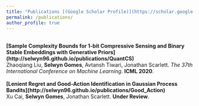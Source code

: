```yaml
---
title: "Publications [(Google Scholar Profile)](https://scholar.google.com/citations?user=TLBzeXUAAAAJ&hl=en&oi=ao)"
permalink: /publications/
author_profile: true
---
```

<br>
<b>[Sample Complexity Bounds for 1-bit Compressive Sensing and Binary Stable Embeddings with Generative Priors](http://selwyn96.github.io/publications/QuantCS)</b> <br> 
Zhaoqiang Liu, <b>Selwyn Gomes</b>, Avtansh Tiwari, Jonathan Scarlett.
<i>The 37th International Conference on Machine Learning</i>. <b>ICML 2020</b>.
<br>
<br>
<b>[Lenient Regret and Good-Action Identification in Gaussian Process Bandits](http://selwyn96.github.io/publications/Good_Action)</b> 
<br> 
Xu Cai, <b>Selwyn Gomes</b>, Jonathan Scarlett.
<b>Under Review</b>. 
